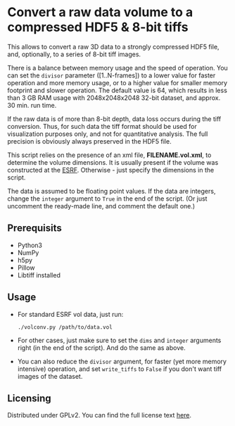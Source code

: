 # Convert a raw data volume to a compressed HDF5 \& 8-bit tiffs

This allows to convert a raw 3D data to a strongly compressed HDF5 file, and,
optionally, to a series of 8-bit tiff images.

There is a balance between memory usage and the speed of operation. You can
set the `divisor` parameter ([1..N-frames]) to a lower value for faster
operation and more memory usage, or to a higher value for smaller memory
footprint and slower operation. The default value is 64, which results in less
than 3 GB RAM usage with 2048x2048x2048 32-bit dataset, and approx. 30 min.
run time.

If the raw data is of more than 8-bit depth, data loss occurs during the tiff
conversion. Thus, for such data the tiff format should be used for
visualization purposes only, and not for quantitative analysis. The full
precision is obviously always preserved in the HDF5 file.

This script relies on the presence of an xml file, **FILENAME.vol.xml**, to
determine the volume dimensions. It is usually present if the volume was
constructed at the [ESRF](http://www.esrf.eu). Otherwise - just specify
the dimensions in the script.

The data is assumed to be floating point values. If the data are integers,
change the `integer` argument to `True` in the end of the script. (Or just
uncomment the ready-made line, and comment the default one.)

## Prerequisits

* Python3
* NumPy
* h5py
* Pillow
* Libtiff installed

## Usage

* For standard ESRF vol data, just run:
  ```
  ./volconv.py /path/to/data.vol
  ```

* For other cases, just make sure to set the `dims` and `integer` arguments
  right (in the end of the script). And do the same as above.

* You can also reduce the `divisor` argument, for faster (yet more memory
  intensive) operation, and set `write_tiffs` to `False` if you don't want
  tiff images of the dataset.

## Licensing

Distributed under GPLv2. You can find the full license text [here](https://www.gnu.org/licenses/old-licenses/gpl-2.0.en.html).
